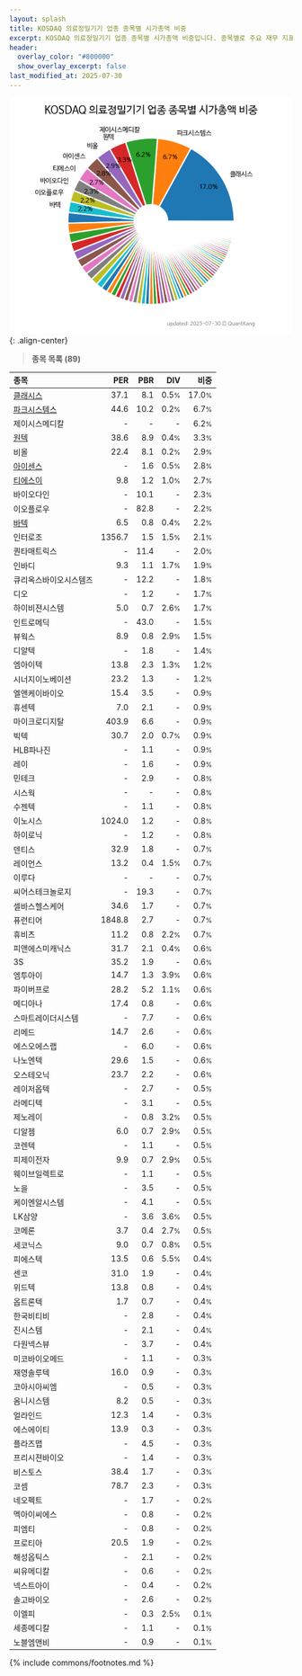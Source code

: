 ```yaml
---
layout: splash
title: KOSDAQ 의료정밀기기 업종 종목별 시가총액 비중
excerpt: KOSDAQ 의료정밀기기 업종 종목별 시가총액 비중입니다. 종목별로 주요 재무 지표를 함께 표시합니다.
header:
  overlay_color: "#800000"
  show_overlay_excerpt: false
last_modified_at: 2025-07-30
---
```



![KOSDAQ 의료정밀기기 업종 종목별 시가총액 비중](/stats/sector/images/kosdaq_업종_의료정밀기기_종목.png){: .align-center}


> **종목 목록 (89)**<a id="list"></a>

| **종목** | **PER** | **PBR** | **DIV** | **비중** |
| :------- | ------: | ------: | ------: | -------: |
| [클래시스](/214150/) | 37.1 | 8.1 | 0.5<small>%</small> | 17.0<small>%</small> |
| [파크시스템스](/140860/) | 44.6 | 10.2 | 0.2<small>%</small> | 6.7<small>%</small> |
| 제이시스메디칼 | - | - | - | 6.2<small>%</small> |
| [원텍](/336570/) | 38.6 | 8.9 | 0.4<small>%</small> | 3.3<small>%</small> |
| 비올 | 22.4 | 8.1 | 0.2<small>%</small> | 2.9<small>%</small> |
| [아이센스](/099190/) | - | 1.6 | 0.5<small>%</small> | 2.8<small>%</small> |
| [티에스이](/131290/) | 9.8 | 1.2 | 1.0<small>%</small> | 2.7<small>%</small> |
| 바이오다인 | - | 10.1 | - | 2.3<small>%</small> |
| 이오플로우 | - | 82.8 | - | 2.2<small>%</small> |
| [바텍](/043150/) | 6.5 | 0.8 | 0.4<small>%</small> | 2.2<small>%</small> |
| 인터로조 | 1356.7 | 1.5 | 1.5<small>%</small> | 2.1<small>%</small> |
| 퀀타매트릭스 | - | 11.4 | - | 2.0<small>%</small> |
| 인바디 | 9.3 | 1.1 | 1.7<small>%</small> | 1.9<small>%</small> |
| 큐리옥스바이오시스템즈 | - | 12.2 | - | 1.8<small>%</small> |
| 디오 | - | 1.2 | - | 1.7<small>%</small> |
| 하이비젼시스템 | 5.0 | 0.7 | 2.6<small>%</small> | 1.7<small>%</small> |
| 인트로메딕 | - | 43.0 | - | 1.5<small>%</small> |
| 뷰웍스 | 8.9 | 0.8 | 2.9<small>%</small> | 1.5<small>%</small> |
| 디알텍 | - | 1.8 | - | 1.4<small>%</small> |
| 엠아이텍 | 13.8 | 2.3 | 1.3<small>%</small> | 1.2<small>%</small> |
| 시너지이노베이션 | 23.2 | 1.3 | - | 1.2<small>%</small> |
| 엘앤케이바이오 | 15.4 | 3.5 | - | 0.9<small>%</small> |
| 휴센텍 | 7.0 | 2.1 | - | 0.9<small>%</small> |
| 마이크로디지탈 | 403.9 | 6.6 | - | 0.9<small>%</small> |
| 빅텍 | 30.7 | 2.0 | 0.7<small>%</small> | 0.9<small>%</small> |
| HLB파나진 | - | 1.1 | - | 0.9<small>%</small> |
| 레이 | - | 1.6 | - | 0.9<small>%</small> |
| 민테크 | - | 2.9 | - | 0.8<small>%</small> |
| 시스웍 | - | - | - | 0.8<small>%</small> |
| 수젠텍 | - | 1.1 | - | 0.8<small>%</small> |
| 이노시스 | 1024.0 | 1.2 | - | 0.8<small>%</small> |
| 하이로닉 | - | 1.2 | - | 0.8<small>%</small> |
| 덴티스 | 32.9 | 1.8 | - | 0.7<small>%</small> |
| 레이언스 | 13.2 | 0.4 | 1.5<small>%</small> | 0.7<small>%</small> |
| 이루다 | - | - | - | 0.7<small>%</small> |
| 씨어스테크놀로지 | - | 19.3 | - | 0.7<small>%</small> |
| 셀바스헬스케어 | 34.6 | 1.7 | - | 0.7<small>%</small> |
| 퓨런티어 | 1848.8 | 2.7 | - | 0.7<small>%</small> |
| 휴비츠 | 11.2 | 0.8 | 2.2<small>%</small> | 0.7<small>%</small> |
| 피앤에스미캐닉스 | 31.7 | 2.1 | 0.4<small>%</small> | 0.6<small>%</small> |
| 3S | 35.2 | 1.9 | - | 0.6<small>%</small> |
| 엠투아이 | 14.7 | 1.3 | 3.9<small>%</small> | 0.6<small>%</small> |
| 파이버프로 | 28.2 | 5.2 | 1.1<small>%</small> | 0.6<small>%</small> |
| 메디아나 | 17.4 | 0.8 | - | 0.6<small>%</small> |
| 스마트레이더시스템 | - | 7.7 | - | 0.6<small>%</small> |
| 리메드 | 14.7 | 2.6 | - | 0.6<small>%</small> |
| 에스오에스랩 | - | 6.0 | - | 0.6<small>%</small> |
| 나노엔텍 | 29.6 | 1.5 | - | 0.6<small>%</small> |
| 오스테오닉 | 23.7 | 2.2 | - | 0.6<small>%</small> |
| 레이저옵텍 | - | 2.7 | - | 0.5<small>%</small> |
| 라메디텍 | - | 3.1 | - | 0.5<small>%</small> |
| 제노레이 | - | 0.8 | 3.2<small>%</small> | 0.5<small>%</small> |
| 디알젬 | 6.0 | 0.7 | 2.9<small>%</small> | 0.5<small>%</small> |
| 코렌텍 | - | 1.1 | - | 0.5<small>%</small> |
| 피제이전자 | 9.9 | 0.7 | 2.9<small>%</small> | 0.5<small>%</small> |
| 웨이브일렉트로 | - | 1.1 | - | 0.5<small>%</small> |
| 노을 | - | 3.5 | - | 0.5<small>%</small> |
| 케이엔알시스템 | - | 4.1 | - | 0.5<small>%</small> |
| LK삼양 | - | 3.6 | 3.6<small>%</small> | 0.5<small>%</small> |
| 코메론 | 3.7 | 0.4 | 2.7<small>%</small> | 0.5<small>%</small> |
| 세코닉스 | 9.0 | 0.7 | 0.8<small>%</small> | 0.5<small>%</small> |
| 피에스텍 | 13.5 | 0.6 | 5.5<small>%</small> | 0.4<small>%</small> |
| 센코 | 31.0 | 1.9 | - | 0.4<small>%</small> |
| 위드텍 | 13.8 | 0.8 | - | 0.4<small>%</small> |
| 옵트론텍 | 1.7 | 0.7 | - | 0.4<small>%</small> |
| 한국비티비 | - | 2.8 | - | 0.4<small>%</small> |
| 진시스템 | - | 2.1 | - | 0.4<small>%</small> |
| 다원넥스뷰 | - | 3.7 | - | 0.4<small>%</small> |
| 미코바이오메드 | - | 1.1 | - | 0.3<small>%</small> |
| 재영솔루텍 | 16.0 | 0.9 | - | 0.3<small>%</small> |
| 코아시아씨엠 | - | 0.5 | - | 0.3<small>%</small> |
| 옴니시스템 | 8.2 | 0.5 | - | 0.3<small>%</small> |
| 얼라인드 | 12.3 | 1.4 | - | 0.3<small>%</small> |
| 에스에이티 | 13.9 | 0.3 | - | 0.3<small>%</small> |
| 플라즈맵 | - | 4.5 | - | 0.3<small>%</small> |
| 프리시젼바이오 | - | 1.4 | - | 0.3<small>%</small> |
| 비스토스 | 38.4 | 1.7 | - | 0.3<small>%</small> |
| 코셈 | 78.7 | 2.3 | - | 0.3<small>%</small> |
| 네오펙트 | - | 1.7 | - | 0.2<small>%</small> |
| 멕아이씨에스 | - | 0.8 | - | 0.2<small>%</small> |
| 피엠티 | - | 0.8 | - | 0.2<small>%</small> |
| 프로티아 | 20.5 | 1.9 | - | 0.2<small>%</small> |
| 해성옵틱스 | - | 2.1 | - | 0.2<small>%</small> |
| 씨유메디칼 | - | 0.6 | - | 0.2<small>%</small> |
| 넥스트아이 | - | 0.4 | - | 0.2<small>%</small> |
| 솔고바이오 | - | 2.6 | - | 0.2<small>%</small> |
| 이엘피 | - | 0.3 | 2.5<small>%</small> | 0.1<small>%</small> |
| 세종메디칼 | - | 1.1 | - | 0.1<small>%</small> |
| 노블엠앤비 | - | 0.9 | - | 0.1<small>%</small> |

{% include commons/footnotes.md %}